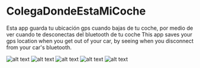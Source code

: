 # ColegaDondeEstaMiCoche

Esta app guarda tu ubicación gps cuando bajas de tu coche, por medio de ver cuando te desconectas del bluetooth de tu coche
This app saves your gps location when you get out of your car, by seeing when you disconnect from your car's bluetooth.
 
![alt text](https://github.com/benrusza/ColegaDondeEstaMiCoche/blob/main/demoimages/1.jpeg?raw=true)
![alt text](https://github.com/benrusza/ColegaDondeEstaMiCoche/blob/main/demoimages/2.jpeg?raw=true)
![alt text](https://github.com/benrusza/ColegaDondeEstaMiCoche/blob/main/demoimages/3.jpeg?raw=true)
![alt text](https://github.com/benrusza/ColegaDondeEstaMiCoche/blob/main/demoimages/4.jpeg?raw=true)
![alt text](https://github.com/benrusza/ColegaDondeEstaMiCoche/blob/main/demoimages/5.jpeg?raw=true)
